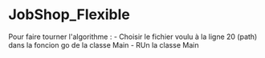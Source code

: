 # JobShop_Flexible

Pour faire tourner l'algorithme : 
	- Choisir le fichier voulu à la ligne 20 (path) dans la foncion go de la classe Main
	- RUn la classe Main
